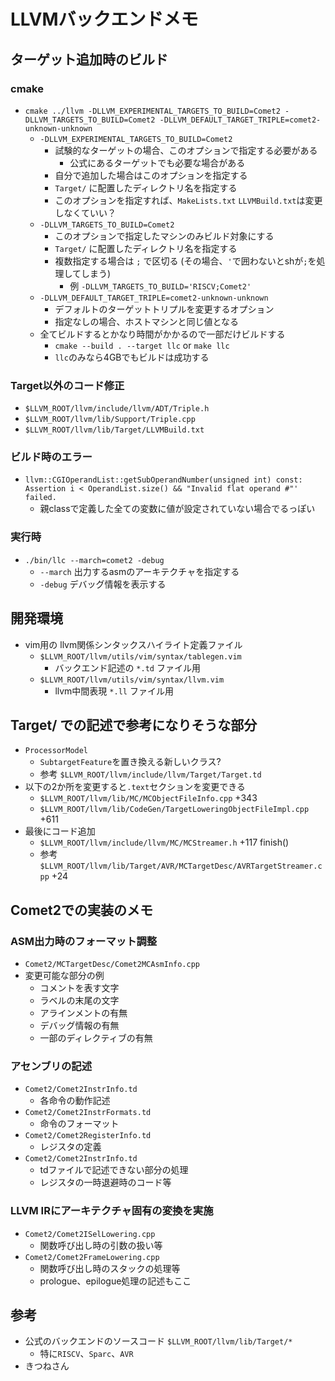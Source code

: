 # LLVMバックエンドメモ

## ターゲット追加時のビルド

### cmake
* `cmake ../llvm -DLLVM_EXPERIMENTAL_TARGETS_TO_BUILD=Comet2 -DLLVM_TARGETS_TO_BUILD=Comet2 -DLLVM_DEFAULT_TARGET_TRIPLE=comet2-unknown-unknown`
    * `-DLLVM_EXPERIMENTAL_TARGETS_TO_BUILD=Comet2`
        * 試験的なターゲットの場合、このオプションで指定する必要がある
            * 公式にあるターゲットでも必要な場合がある
        * 自分で追加した場合はこのオプションを指定する
        * `Target/` に配置したディレクトリ名を指定する
        * このオプションを指定すれば、`MakeLists.txt` `LLVMBuild.txt`は変更しなくていい？
    * `-DLLVM_TARGETS_TO_BUILD=Comet2`
        * このオプションで指定したマシンのみビルド対象にする
        * `Target/` に配置したディレクトリ名を指定する
        * 複数指定する場合は `;` で区切る (その場合、`'`で囲わないとshが`;`を処理してしまう)
            * 例 `-DLLVM_TARGETS_TO_BUILD='RISCV;Comet2'`
    * `-DLLVM_DEFAULT_TARGET_TRIPLE=comet2-unknown-unknown`
        * デフォルトのターゲットトリプルを変更するオプション
        * 指定なしの場合、ホストマシンと同じ値となる
    * 全てビルドするとかなり時間がかかるので一部だけビルドする
        * `cmake --build . --target llc` or `make llc`
        * `llc`のみなら4GBでもビルドは成功する

### Target以外のコード修正
* `$LLVM_ROOT/llvm/include/llvm/ADT/Triple.h`
* `$LLVM_ROOT/llvm/lib/Support/Triple.cpp`
* `$LLVM_ROOT/llvm/lib/Target/LLVMBuild.txt`

### ビルド時のエラー
* `llvm::CGIOperandList::getSubOperandNumber(unsigned int) const: Assertion i < OperandList.size() && "Invalid flat operand #"' failed.`
    * 親classで定義した全ての変数に値が設定されていない場合でるっぽい

### 実行時
* `./bin/llc --march=comet2 -debug`
    * `--march` 出力するasmのアーキテクチャを指定する
    * `-debug` デバッグ情報を表示する

## 開発環境
* vim用の llvm関係シンタックスハイライト定義ファイル
    * `$LLVM_ROOT/llvm/utils/vim/syntax/tablegen.vim`
        * バックエンド記述の `*.td` ファイル用
    * `$LLVM_ROOT/llvm/utils/vim/syntax/llvm.vim`
        * llvm中間表現 `*.ll` ファイル用


## Target/ での記述で参考になりそうな部分
* `ProcessorModel`
    * `SubtargetFeature`を置き換える新しいクラス?
    * 参考 `$LLVM_ROOT/llvm/include/llvm/Target/Target.td`
* 以下の2か所を変更すると`.text`セクションを変更できる
    * `$LLVM_ROOT/llvm/lib/MC/MCObjectFileInfo.cpp` +343
    * `$LLVM_ROOT/llvm/lib/CodeGen/TargetLoweringObjectFileImpl.cpp` +611
* 最後にコード追加
    * `$LLVM_ROOT/llvm/include/llvm/MC/MCStreamer.h` +117 finish()
    * 参考 `$LLVM_ROOT/llvm/lib/Target/AVR/MCTargetDesc/AVRTargetStreamer.cpp` +24


## Comet2での実装のメモ

### ASM出力時のフォーマット調整
* `Comet2/MCTargetDesc/Comet2MCAsmInfo.cpp`
* 変更可能な部分の例
    * コメントを表す文字
    * ラベルの末尾の文字
    * アラインメントの有無
    * デバッグ情報の有無
    * 一部のディレクティブの有無

### アセンブリの記述
* `Comet2/Comet2InstrInfo.td`
    * 各命令の動作記述
* `Comet2/Comet2InstrFormats.td`
    * 命令のフォーマット
* `Comet2/Comet2RegisterInfo.td`
    * レジスタの定義
* `Comet2/Comet2InstrInfo.td`
    * tdファイルで記述できない部分の処理
    * レジスタの一時退避時のコード等

### LLVM IRにアーキテクチャ固有の変換を実施
* `Comet2/Comet2ISelLowering.cpp`
    * 関数呼び出し時の引数の扱い等
* `Comet2/Comet2FrameLowering.cpp`
    * 関数呼び出し時のスタックの処理等
    * prologue、epilogue処理の記述もここ


## 参考
* 公式のバックエンドのソースコード `$LLVM_ROOT/llvm/lib/Target/*`
    * 特に`RISCV`、`Sparc`、`AVR`
* きつねさん

